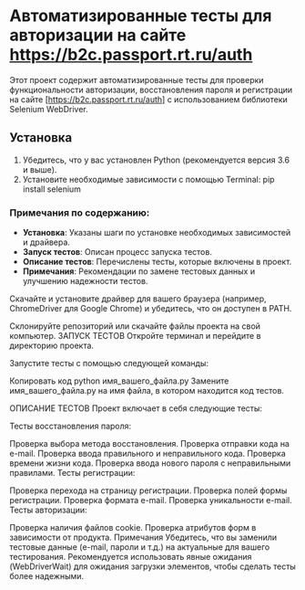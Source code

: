 # Автоматизированные тесты для авторизации на сайте https://b2c.passport.rt.ru/auth

Этот проект содержит автоматизированные тесты для проверки функциональности авторизации, восстановления пароля и регистрации на сайте [https://b2c.passport.rt.ru/auth] с использованием библиотеки Selenium WebDriver.

## Установка

1. Убедитесь, что у вас установлен Python (рекомендуется версия 3.6 и выше).
2. Установите необходимые зависимости с помощью Terminal: pip install selenium

### Примечания по содержанию:
- **Установка**: Указаны шаги по установке необходимых зависимостей и драйвера.
- **Запуск тестов**: Описан процесс запуска тестов.
- **Описание тестов**: Перечислены тесты, которые включены в проект.
- **Примечания**: Рекомендации по замене тестовых данных и улучшению надежности тестов.

Скачайте и установите драйвер для вашего браузера (например, ChromeDriver для Google Chrome) и убедитесь, что он доступен в PATH.

Склонируйте репозиторий или скачайте файлы проекта на свой компьютер.
ЗАПУСК ТЕСТОВ
Откройте терминал и перейдите в директорию проекта.

Запустите тесты с помощью следующей команды:

Копировать код
python имя_вашего_файла.py
Замените имя_вашего_файла.py на имя файла, в котором находится код тестов.

ОПИСАНИЕ ТЕСТОВ
Проект включает в себя следующие тесты:

Тесты восстановления пароля:

Проверка выбора метода восстановления.
Проверка отправки кода на e-mail.
Проверка ввода правильного и неправильного кода.
Проверка времени жизни кода.
Проверка ввода нового пароля с неправильными правилами.
Тесты регистрации:

Проверка перехода на страницу регистрации.
Проверка полей формы регистрации.
Проверка формата e-mail.
Проверка уникальности e-mail.
Тесты авторизации:

Проверка наличия файлов cookie.
Проверка атрибутов форм в зависимости от продукта.
Примечания
Убедитесь, что вы заменили тестовые данные (e-mail, пароли и т.д.) на актуальные для вашего тестирования.
Рекомендуется использовать явные ожидания (WebDriverWait) для ожидания загрузки элементов, чтобы сделать тесты более надежными.
